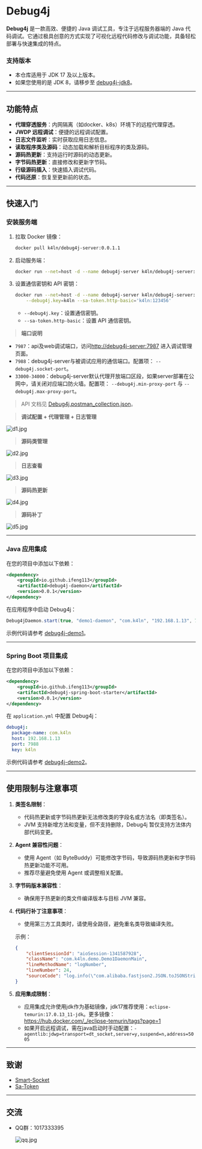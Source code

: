 # Debug4j

**Debug4j** 是一款高效、便捷的 Java 调试工具，专注于远程服务器端的 Java 代码调试。它通过极具创意的方式实现了可视化远程代码修改与调试功能，具备轻松部署与快速集成的特点。

### 支持版本
- 本仓库适用于 JDK 17 及以上版本。
- 如果您使用的是 JDK 8，请移步至 [debug4j-jdk8](https://github.com/ifeng113/debug4j-jdk8)。

---

## 功能特点

- **代理穿透服务**：内网隔离（如docker、k8s）环境下的远程代理穿透。
- **JWDP 远程调试**：便捷的远程调试配置。
- **日志文件监听**：实时获取应用日志信息。
- **读取程序类及源码**：动态加载和解析目标程序的类及源码。
- **源码热更新**：支持运行时源码的动态更新。
- **字节码热更新**：直接修改和更新字节码。
- **行级源码插入**：快速插入调试代码。
- **代码还原**：恢复至更新前的状态。

---

## 快速入门

### 安装服务端

1. 拉取 Docker 镜像：
   ```bash
   docker pull k4ln/debug4j-server:0.0.1.1
   ```

2. 启动服务端：
   ```bash
   docker run --net=host -d --name debug4j-server k4ln/debug4j-server:0.0.1.1
   ```

3. 设置通信密钥和 API 密钥：
   ```bash
   docker run --net=host -d --name debug4j-server k4ln/debug4j-server:0.0.1.1 \
       --debug4j.key=k4ln --sa-token.http-basic='k4ln:123456'
   ```

   - `--debug4j.key`：设置通信密钥。
   - `--sa-token.http-basic`：设置 API 通信密钥。

>**端口说明**

   - `7987`：api及web调试端口，访问[http://debug4j-server:7987](http://debug4j-server:7987) 进入调试管理页面。
   - `7988`：debug4j-server与被调试应用的通信端口。配置项： `--debug4j.socket-port`。
   - `33000-34000`：debug4j-server默认代理开放端口区段，如果server部署在公网中，请关闭对应端口防火墙。配置项： `--debug4j.min-proxy-port` 与 `--debug4j.max-proxy-port`。

> API 文档见 [Debug4j.postman_collection.json](https://github.com/ifeng113/debug4j/blob/master/src/main/resources/Debug4j.postman_collection.json)。

> **调试配置 + 代理管理 + 日志管理**

![d1.jpg](src/main/resources/md/static/d1.png)

> **源码类管理**

![d2.jpg](src/main/resources/md/static/d2.png)

> **日志查看**

![d3.jpg](src/main/resources/md/static/d3.png)

> **源码热更新**

![d4.jpg](src/main/resources/md/static/d4.png)

> **源码补丁**

![d5.jpg](src/main/resources/md/static/d5.png)
 
---

### Java 应用集成

在您的项目中添加以下依赖：
```xml
<dependency>
    <groupId>io.github.ifeng113</groupId>
    <artifactId>debug4j-daemon</artifactId>
    <version>0.0.1</version>
</dependency>
```

在应用程序中启动 Debug4j：
```java
Debug4jDaemon.start(true, "demo1-daemon", "com.k4ln", "192.168.1.13", 7988, "k4ln");
```
示例代码请参考 [debug4j-demo1](https://github.com/ifeng113/debug4j/tree/master/debug4j-demo1)。

---

### Spring Boot 项目集成

在您的项目中添加以下依赖：
```xml
<dependency>
    <groupId>io.github.ifeng113</groupId>
    <artifactId>debug4j-spring-boot-starter</artifactId>
    <version>0.0.1</version>
</dependency>
```

在 `application.yml` 中配置 Debug4j：
```yaml
debug4j:
  package-name: com.k4ln
  host: 192.168.1.13
  port: 7988
  key: k4ln
```
示例代码请参考 [debug4j-demo2](https://github.com/ifeng113/debug4j/tree/master/debug4j-demo2)。

---

## 使用限制与注意事项

1. **类签名限制**：
   - 代码热更新或字节码热更新无法修改类的字段名或方法名（即类签名）。
   - JVM 支持新增方法和变量，但不支持删除，Debug4j 暂仅支持方法体内部代码变更。

2. **Agent 兼容性问题**：
   - 使用 Agent（如 ByteBuddy）可能修改字节码，导致源码热更新和字节码热更新功能不可用。
   - 推荐尽量避免使用 Agent 或调整相关配置。

3. **字节码版本兼容性**：
   - 确保用于热更新的类文件编译版本与目标 JVM 兼容。

4. **代码行补丁注意事项**：
   - 使用第三方工具类时，请使用全路径，避免重名类导致编译失败。
   
   示例：
   ```json
   {
       "clientSessionId": "aioSession-1341587928",
       "className": "com.k4ln.demo.Demo1DaemonMain",
       "lineMethodName": "logNumber",
       "lineNumber": 24,
       "sourceCode": "log.info(\"com.alibaba.fastjson2.JSON.toJSONString(patch13)\");"
   }
   ```
   
5. **应用集成限制**：
   - 应用集成允许使用jdk作为基础镜像，jdk17推荐使用：```eclipse-temurin:17.0.13_11-jdk```。更多镜像：https://hub.docker.com/_/eclipse-temurin/tags?page=1
   - 如果开启远程调试，需在java启动时手动配置：```-agentlib:jdwp=transport=dt_socket,server=y,suspend=n,address=5005```

---

## 致谢

- [Smart-Socket](https://github.com/smartboot/smart-socket)
- [Sa-Token](https://github.com/dromara/sa-token)

---

## 交流

- QQ群：1017333395

  ![qq.jpg](src/main/resources/md/static/qq.png)